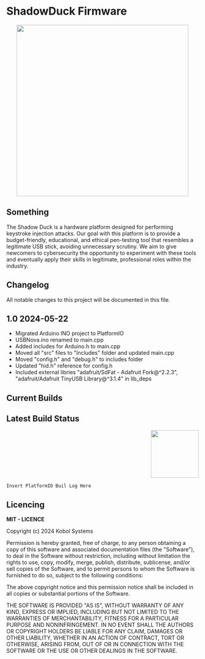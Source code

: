 # ShadowDuck Firmware

<!-- Repo Cover Image -->
<p align="center">
<img align="center" src="https://github.com/KobolSystems/ShadowDuck_Firmware/blob/main/repoLogo.png?raw=true" width="450px"/>
</p>


## Something
The Shadow Duck is a hardware platform designed for performing keystroke injection attacks. Our goal with this platform is to provide a budget-friendly, educational, and ethical pen-testing tool that resembles a legitimate USB stick, avoiding unnecessary scrutiny. We aim to give newcomers to cybersecurity the opportunity to experiment with these tools and eventually apply their skills in legitimate, professional roles within the industry.

## Changelog  <img alt="" align="right" src="https://img.shields.io/github/last-commit/KobolSystems/ShadowDuck_Firmware" />
All notable changes to this project will be documented in this file.

## 1.0 2024-05-22
- Migrated Arduino INO project to PlatformIO
- USBNova.ino renamed to main.cpp
- Added includes for Arduino.h to main.cpp
- Moved all "src" files to "Includes" folder and updated main.cpp
- Moved "config.h" and "debug.h" to includes folder
- Updated "hid.h" reference for config.h
- Included external libries "adafruit/SdFat - Adafruit Fork@^2.2.3",	"adafruit/Adafruit TinyUSB Library@^3.1.4" in lib_deps


## Current Builds <img alt="" align="right" src="https://img.shields.io/github/v/release/KobolSystems/ShadowDuck%20Firmware" />




## Latest Build Status
<p align="right">
<img align="center" src="https://cdn.platformio.org/images/platformio-logo.17fdc3bc.png" width="125px"/>
</p>

```C++
Insert PlatformIO Buil Log Here
```




## Licencing <img alt="" align="right" src="https://img.shields.io/badge/Licence-MIT-informational?style=flat&logoColor=white&color=FF9421" />

**MIT - LICENCE**

Copyright (c) 2024 Kobol Systems

Permission is hereby granted, free of charge, to any person obtaining a copy of this software and associated documentation files (the "Software"), to deal in the Software without restriction, including without limitation the rights to use, copy, modify, merge, publish, distribute, sublicense, and/or sell copies of the Software, and to permit persons to whom the Software is furnished to do so, subject to the following conditions:

The above copyright notice and this permission notice shall be included in all copies or substantial portions of the Software.

THE SOFTWARE IS PROVIDED "AS IS", WITHOUT WARRANTY OF ANY KIND, EXPRESS OR IMPLIED, INCLUDING BUT NOT LIMITED TO THE WARRANTIES OF MERCHANTABILITY, FITNESS FOR A PARTICULAR PURPOSE AND NONINFRINGEMENT. IN NO EVENT SHALL THE AUTHORS OR COPYRIGHT HOLDERS BE LIABLE FOR ANY CLAIM, DAMAGES OR OTHER LIABILITY, WHETHER IN AN ACTION OF CONTRACT, TORT OR OTHERWISE, ARISING FROM, OUT OF OR IN CONNECTION WITH THE SOFTWARE OR THE USE OR OTHER DEALINGS IN THE SOFTWARE.
